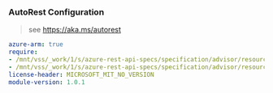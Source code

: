 ### AutoRest Configuration

> see https://aka.ms/autorest

``` yaml
azure-arm: true
require:
- /mnt/vss/_work/1/s/azure-rest-api-specs/specification/advisor/resource-manager/readme.md
- /mnt/vss/_work/1/s/azure-rest-api-specs/specification/advisor/resource-manager/readme.go.md
license-header: MICROSOFT_MIT_NO_VERSION
module-version: 1.0.1
```